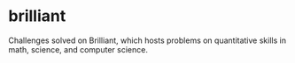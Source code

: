 # brilliant
Challenges solved on Brilliant, which hosts problems on quantitative skills in math, science, and computer science.
